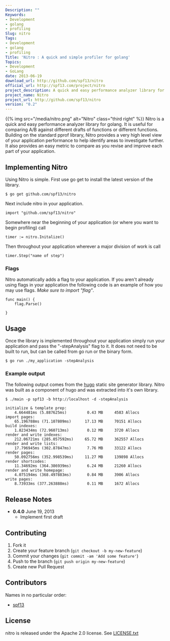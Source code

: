 ```yaml
---
Description: ""
Keywords:
- Development
- golang
- profiling
Slug: nitro
Tags:
- Development
- golang
- profiling
Title: 'Nitro : A quick and simple profiler for golang'
Topics:
- Development
- GoLang
date: 2013-06-19
download_url: http://github.com/spf13/nitro
official_url: http://spf13.com/project/nitro
project_description: A quick and easy performance analyzer library for golang.
project_name: Nitro
project_url: http://github.com/spf13/nitro
version: "0.2"
---
```


{{% img src="/media/nitro.png" alt="Nitro" class="third right" %}}
Nitro is a quick and easy performance analyzer library for golang.
It is useful for comparing A/B against different drafts of functions
or different functions. Building on the standard pprof library, Nitro
provides a very high level view of your application performance to help
identify areas to investigate further. It also provides an easy metric
to compare as you revise and improve each part of your application.
<!--more-->

## Implementing Nitro

Using Nitro is simple. First use go get to install the latest version
of the library.

    $ go get github.com/spf13/nitro

Next include nitro in your application.

    import "github.com/spf13/nitro"

Somewhere near the beginning of your application (or where you want to
begin profiling) call

    timer := nitro.Initalize()

Then throughout your application wherever a major division of work is
call

    timer.Step("name of step")

### Flags

Nitro automatically adds a flag to your application. If you aren't already
using flags in your application the following code is an example of how you
may use flags. *Make sure to import "flag"*.

    func main() {
        flag.Parse()

    }

## Usage

Once the library is implemented throughout your application simply run your
application and pass the "-stepAnalysis" flag to it. It does not need to be 
built to run, but can be called from go run or the binary form.

    $ go run ./my_application -stepAnalysis

### Example output
The following output comes from the [hugo](http://github.com/spf13/hugo) static site generator library.  Nitro was built as a component of hugo and was extracted into it's own library.

    $ ./main -p spf13 -b http://localhost -d -stepAnalysis

    initialize & template prep:
        4.664481ms (5.887625ms)	        0.43 MB 	4583 Allocs
    import pages:
        65.196788ms (71.107809ms)	   17.13 MB 	70151 Allocs
    build indexes:
        1.823434ms (72.960713ms)	    0.12 MB 	3720 Allocs
    render and write indexes:
        212.06721ms (285.057592ms)	   65.72 MB 	362557 Allocs
    render and write lists:
        17.796945ms (302.87847ms)	    7.76 MB 	33122 Allocs
    render pages:
        50.092756ms (352.998539ms)	   11.27 MB 	139898 Allocs
    render shortcodes:
        11.34692ms (364.386939ms)	    6.24 MB 	21260 Allocs
    render and write homepage:
        4.075194ms (368.497883ms)	    0.84 MB 	3906 Allocs
    write pages:
        8.73933ms (377.263888ms)	    0.11 MB 	1672 Allocs

## Release Notes

* **0.4.0** June 19, 2013
  * Implement first draft

## Contributing

1. Fork it
2. Create your feature branch (`git checkout -b my-new-feature`)
3. Commit your changes (`git commit -am 'Add some feature'`)
4. Push to the branch (`git push origin my-new-feature`)
5. Create new Pull Request

## Contributors

Names in no particular order:

* [spf13](https://github.com/spf13)


## License

nitro is released under the Apache 2.0 license. See [LICENSE.txt](https://github.com/spf13/nitro/blob/master/LICENSE.txt)
